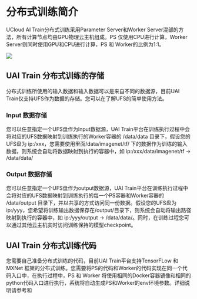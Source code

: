 

# 分布式训练简介
UCloud AI Train分布式训练采用Parameter Server和Worker Server混部的方法，所有计算节点均由GPU物理云主机组成。PS 仅使用CPU进行计算，Worker Server则同时使用GPU和CPU进行计算，PS 和 Worker的比例为1:1。

![](ai/uai-train/images/intro/uai-dist.png)

## UAI Train 分布式训练的存储
分布式训练所使用的输入数据和输入数据可以是来自不同的数据源，目前UAI Train仅支持UFS作为数据的存储。您可以在[](ai/uai-train/basic/ufs)了解UFS的简单使用方法。

### Input 数据存储
您可以任意指定一个UFS盘作为Input数据源，UAI Train平台在训练执行过程中会将对应的UFS数据映射到训练执行的Worker容器的 /data/data 目录下，假设您的UFS盘为 ip:/xxx，您需要使用里面/data/imagenet/tf/ 下的数据作为训练的输入数据，则系统会自动将数据映射到执行的容器中，如 ip:/xxx/data/imagenet/tf -> /data/data/

### Output 数据存储
您可以任意指定一个UFS盘作为output数据源，UAI Train平台在训练执行过程中会将对应的UFS数据映射到训练执行的每一个PS容器和Worker容器的 /data/output 目录下，并以共享的方式访问同一份数据。假设您的UFS盘为 ip:/yyy，您希望将训练输出数据保存在/output/目录下，则系统会自动将输出路径映射到执行的容器中，如 ip:/yyy/output -> /data/data/。同时，在训练过程您可以通过其他云主机实时访问训练保持的模型checkpoint。

## UAI Train 分布式训练代码
您需要自己准备分布式训练的代码，目前UAI Train平台支持TensorFLow 和 MXNet 框架的分布式训练。您需要将PS的代码和Worker的代码实现在同一个代码入口中，在执行过程中，PS 和 Worker 将使用相同的Docker容器镜像和相同的python代码入口进行执行，系统将自动生成PS和Worker的env环境参数。详细说明请参考[](ai/uai-train/introduction/distributed-job/tensorflow)和[](ai/uai-train/introduction/distributed-job/mxnet)


